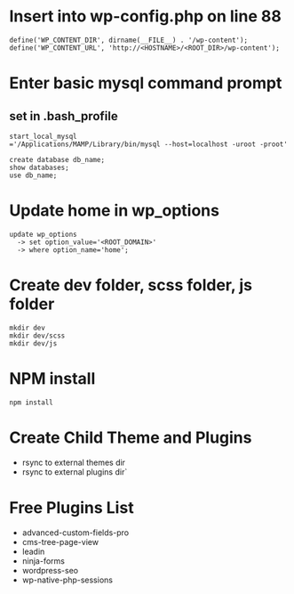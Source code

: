 # Insert into wp-config.php on line 88

    define('WP_CONTENT_DIR', dirname(__FILE__) . '/wp-content');
    define('WP_CONTENT_URL', 'http://<HOSTNAME>/<ROOT_DIR>/wp-content');

# Enter basic mysql command prompt
## set in .bash_profile
    start_local_mysql
    ='/Applications/MAMP/Library/bin/mysql --host=localhost -uroot -proot'

    create database db_name;
    show databases;
    use db_name;

# Update home in wp_options
    update wp_options
      -> set option_value='<ROOT_DOMAIN>'
      -> where option_name='home';

# Create dev folder, scss folder, js folder
    mkdir dev
    mkdir dev/scss
    mkdir dev/js

# NPM install
    npm install

# Create Child Theme and Plugins
  - rsync to external themes dir
  - rsync to external plugins dir`

# Free Plugins List
  - advanced-custom-fields-pro
  - cms-tree-page-view
  - leadin
  - ninja-forms
  - wordpress-seo
  - wp-native-php-sessions






